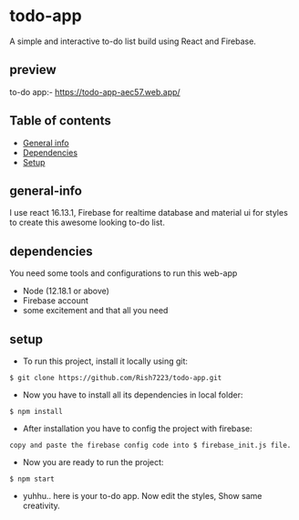 # todo-app
A simple and interactive to-do list build using React and Firebase.

## preview
to-do app:- https://todo-app-aec57.web.app/

## Table of contents
* [General info](#general-info)
* [Dependencies](#dependencies)
* [Setup](#setup)

## general-info
I use react 16.13.1, Firebase for realtime database and material ui for styles to create this awesome looking to-do list.

## dependencies
You need some tools and configurations to run this web-app
* Node (12.18.1 or above)
* Firebase account
* some excitement and that all you need

## setup
* To run this project, install it locally using git:
```
$ git clone https://github.com/Rish7223/todo-app.git
```
* Now you have to install all its dependencies in local folder:
```
$ npm install
```
* After installation you have to config the project with firebase:
```
copy and paste the firebase config code into $ firebase_init.js file.
```
* Now you are ready to run the project:
```
$ npm start
```
* yuhhu.. here is your to-do app. Now edit the styles, Show same creativity. 
